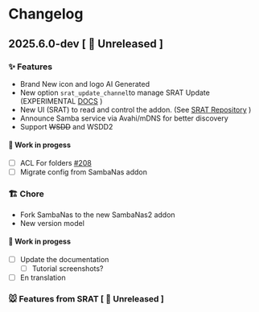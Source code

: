 # Changelog

## 2025.6.0-dev [ 🚧 Unreleased ]

###  ✨ Features
- Brand New icon and logo AI Generated
- New option `srat_update_channel`to manage SRAT Update (EXPERIMENTAL [DOCS](DOCS.md) )
- New UI (SRAT) to read and control the addon. (See [SRAT Repository](https://github.com/dianlight/srat) )
- Announce Samba service via Avahi/mDNS for better discovery
- Support ~~WSDD~~ and WSDD2
#### __🚧 Work in progess__
- [ ] ACL For folders [#208](https://github.com/dianlight/hassio-addons/issues/208)
- [ ] Migrate config from SambaNas addon

### 🏗 Chore
- Fork SambaNas to the new SambaNas2 addon
- New version model
#### __🚧 Work in progess__
- [ ] Update the documentation
    - [ ] Tutorial screenshots?
- [ ] En translation 

### 🐭 Features from SRAT [ 🚧 Unreleased ]


[docs]: https://github.com/dianlight/hassio-addons/blob/master/sambanas2/DOCS.md
